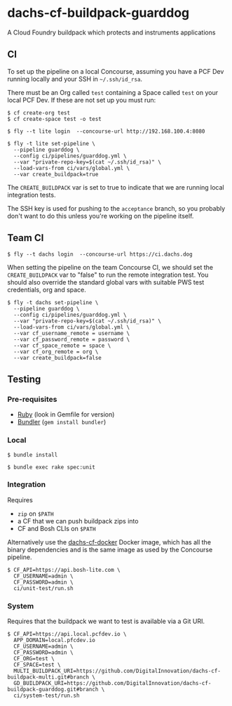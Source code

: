 # dachs-cf-buildpack-guarddog

A Cloud Foundry buildpack which protects and instruments applications

## CI

To set up the pipeline on a local Concourse, assuming you have a PCF Dev running locally and your SSH in `~/.ssh/id_rsa`.

There must be an Org called `test` containing a Space called `test` on your local PCF Dev.  If these are not set up you must run:

```
$ cf create-org test
$ cf create-space test -o test
```

```
$ fly --t lite login  --concourse-url http://192.168.100.4:8080
```

```
$ fly -t lite set-pipeline \
  --pipeline guarddog \
  --config ci/pipelines/guarddog.yml \
  --var "private-repo-key=$(cat ~/.ssh/id_rsa)" \
  --load-vars-from ci/vars/global.yml \
  --var create_buildpack=true
```

The `CREATE_BUILDPACK` var is set to true to indicate that we are running local integration tests.

The SSH key is used for pushing to the `acceptance` branch, so you probably don't want to do this unless you're working on the pipeline itself.

## Team CI

```
$ fly --t dachs login  --concourse-url https://ci.dachs.dog
```

When setting the pipeline on the team Concourse CI, we should set the `CREATE_BUILDPACK` var to "false" to run the remote integration test. You should also override the standard global vars with suitable PWS test credentials, org and space.

```
$ fly -t dachs set-pipeline \
  --pipeline guarddog \
  --config ci/pipelines/guarddog.yml \
  --var "private-repo-key=$(cat ~/.ssh/id_rsa)" \
  --load-vars-from ci/vars/global.yml \
  --var cf_username_remote = username \
  --var cf_password_remote = password \
  --var cf_space_remote = space \
  --var cf_org_remote = org \
  --var create_buildpack=false
```

## Testing

### Pre-requisites

* [Ruby][Ruby] (look in Gemfile for version)
* [Bundler][Bundler] (`gem install bundler`)

### Local

```
$ bundle install
```

```
$ bundle exec rake spec:unit
```

### Integration

Requires

* `zip` on `$PATH`
* a CF that we can push buildpack zips into
* CF and Bosh CLIs on `$PATH`

Alternatively use the [dachs-cf-docker](https://github.com/DigitalInnovation/dachs-cf-docker) Docker image, which has all the binary dependencies and is the same image as used by the Concourse pipeline.

```
$ CF_API=https://api.bosh-lite.com \
  CF_USERNAME=admin \
  CF_PASSWORD=admin \
  ci/unit-test/run.sh
```

### System

Requires that the buildpack we want to test is available via a Git URI.

```
$ CF_API=https://api.local.pcfdev.io \
  APP_DOMAIN=local.pfcdev.io
  CF_USERNAME=admin \
  CF_PASSWORD=admin \
  CF_ORG=test \
  CF_SPACE=test \
  MULTI_BUILDPACK_URI=https://github.com/DigitalInnovation/dachs-cf-buildpack-multi.git#branch \
  GD_BUILDPACK_URI=https://github.com/DigitalInnovation/dachs-cf-buildpack-guarddog.git#branch \
  ci/system-test/run.sh
```

[Ruby]: https://www.ruby-lang.org/en/
[Bundler]: https://bundler.io/
